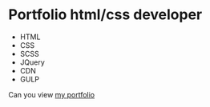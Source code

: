 # Portfolio html/css developer
- HTML
- CSS
- SCSS
- JQuery
- CDN
- GULP

Can you view [my portfolio](https://uralrulit.github.io/portfolio/)

